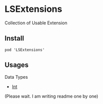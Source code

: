# LSExtensions
Collection of Usable Extension

## Install
```
pod 'LSExtensions'
```

## Usages
Data Types
- [Int](LSExtensions/Readme/DataTypes/Int+.md)

(Please wait. I am writing readme one by one)
